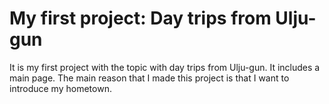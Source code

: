 # My first project: Day trips from Ulju-gun
It is my first project with the topic with day trips from Ulju-gun.
It includes a main page.
The main reason that I made this project is that I want to introduce my hometown.
